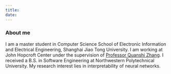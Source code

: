 ```yaml
---
title: 
date: 
---
```

### About me
I am a master student in Computer Science School of Electronic Information and Electrical Engineering, Shanghai Jiao Tong University.  I am working at John Hopcroft Center under the supervision of [Professor Quanshi Zhang](http://qszhang.com/).
I received a B.S. in Software Engineering at Northwestern Polytechnical University. My research interest lies in interpretability of neural networks.

